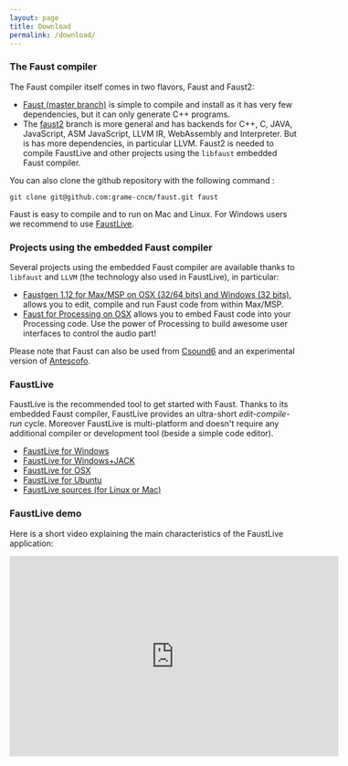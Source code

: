 ```yaml
---
layout: page
title: Download
permalink: /download/
---
```



### The Faust compiler ###
The Faust compiler itself comes in two flavors, Faust and Faust2:

+ [Faust (master branch)](https://github.com/grame-cncm/faust/tree/master) is simple to compile and install as it has very few dependencies, but it can only generate C++ programs.
+ The [faust2](https://github.com/grame-cncm/faust/tree/faust2) branch is more general and has backends for C++, C, JAVA, JavaScript, ASM JavaScript, LLVM IR, WebAssembly and Interpreter. But is has more dependencies, in particular LLVM. Faust2 is needed to compile FaustLive and other projects using the `libfaust` embedded Faust compiler.

You can also clone the github repository with the following command :

	git clone git@github.com:grame-cncm/faust.git faust

Faust is easy to compile and to run on Mac and Linux. For Windows users we recommend to use [FaustLive](https://sourceforge.net/projects/faudiostream/files).

### Projects using the embedded Faust compiler ###
Several projects using the embedded Faust compiler are available thanks to `libfaust` and `LLVM` (the technology also used in FaustLive), in particular:

+ [Faustgen 1.12 for Max/MSP on OSX (32/64 bits) and Windows (32 bits)](https://sourceforge.net/projects/faudiostream/files/faustgen-1.12.zip/download), allows you to edit, compile and run Faust code from within Max/MSP.
+ [Faust for Processing on OSX](https://sourceforge.net/projects/faudiostream/files/faustProcessing.zip/download) allows you to embed Faust code into your Processing code. Use the power of Processing to build awesome user interfaces to control the audio part!  

Please note that Faust can also be used from [Csound6](http://www.youtube.com/watch?v=y8Hjl_LHHU4) and an experimental version of [Antescofo](https://www.youtube.com/watch?v=HFTw387rJto).


### FaustLive ###
FaustLive is the recommended tool to get started with Faust. Thanks to its embedded Faust compiler, FaustLive provides an ultra-short _edit-compile-run_ cycle. Moreover FaustLive is multi-platform and doesn't require any additional compiler or development tool (beside a simple code editor).

+ [FaustLive for Windows](https://sourceforge.net/projects/faudiostream/files/FaustLive-Windows-2.44.rar/download)
+ [FaustLive for Windows+JACK](https://sourceforge.net/projects/faudiostream/files/FaustLive-Windows-Jack-2.44.rar/download)
+ [FaustLive for OSX](https://sourceforge.net/projects/faudiostream/files/FaustLive-OSX-2.46.dmg/download)
+ [FaustLive for Ubuntu](http://sourceforge.net/projects/faudiostream/files/FaustLive-ubuntu-x86_64-2.43.zip/download)
+ [FaustLive sources (for Linux or Mac)](https://sourceforge.net/projects/faudiostream/files/FaustLive-sources-2.41.tgz/download)

### FaustLive demo ###

Here is a short video explaining the main characteristics of the FaustLive application:

<iframe align="center" id="ytplayer" type="text/html" width="576" height="351" src="http://www.youtube.com/embed/8ZUD2c5D-PU" frameborder="0" />

